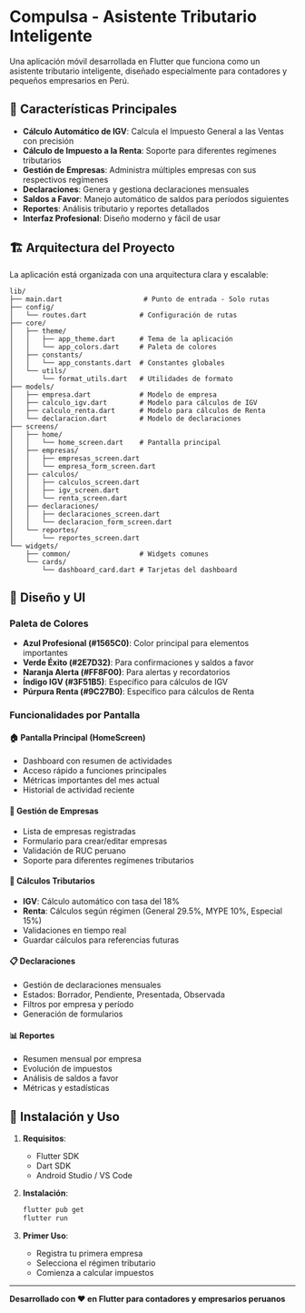 # Compulsa - Asistente Tributario Inteligente

Una aplicación móvil desarrollada en Flutter que funciona como un asistente tributario inteligente, diseñado especialmente para contadores y pequeños empresarios en Perú.

## 🚀 Características Principales

- **Cálculo Automático de IGV**: Calcula el Impuesto General a las Ventas con precisión
- **Cálculo de Impuesto a la Renta**: Soporte para diferentes regímenes tributarios
- **Gestión de Empresas**: Administra múltiples empresas con sus respectivos regímenes
- **Declaraciones**: Genera y gestiona declaraciones mensuales
- **Saldos a Favor**: Manejo automático de saldos para períodos siguientes
- **Reportes**: Análisis tributario y reportes detallados
- **Interfaz Profesional**: Diseño moderno y fácil de usar

## 🏗️ Arquitectura del Proyecto

La aplicación está organizada con una arquitectura clara y escalable:

```
lib/
├── main.dart                    # Punto de entrada - Solo rutas
├── config/
│   └── routes.dart             # Configuración de rutas
├── core/
│   ├── theme/
│   │   ├── app_theme.dart      # Tema de la aplicación
│   │   └── app_colors.dart     # Paleta de colores
│   ├── constants/
│   │   └── app_constants.dart  # Constantes globales
│   └── utils/
│       └── format_utils.dart   # Utilidades de formato
├── models/
│   ├── empresa.dart            # Modelo de empresa
│   ├── calculo_igv.dart        # Modelo para cálculos de IGV
│   ├── calculo_renta.dart      # Modelo para cálculos de Renta
│   └── declaracion.dart        # Modelo de declaraciones
├── screens/
│   ├── home/
│   │   └── home_screen.dart    # Pantalla principal
│   ├── empresas/
│   │   ├── empresas_screen.dart
│   │   └── empresa_form_screen.dart
│   ├── calculos/
│   │   ├── calculos_screen.dart
│   │   ├── igv_screen.dart
│   │   └── renta_screen.dart
│   ├── declaraciones/
│   │   ├── declaraciones_screen.dart
│   │   └── declaracion_form_screen.dart
│   └── reportes/
│       └── reportes_screen.dart
└── widgets/
    ├── common/                 # Widgets comunes
    └── cards/
        └── dashboard_card.dart # Tarjetas del dashboard
```

## 🎨 Diseño y UI

### Paleta de Colores
- **Azul Profesional (#1565C0)**: Color principal para elementos importantes
- **Verde Éxito (#2E7D32)**: Para confirmaciones y saldos a favor
- **Naranja Alerta (#FF8F00)**: Para alertas y recordatorios
- **Índigo IGV (#3F51B5)**: Específico para cálculos de IGV
- **Púrpura Renta (#9C27B0)**: Específico para cálculos de Renta

### Funcionalidades por Pantalla

#### 🏠 Pantalla Principal (HomeScreen)
- Dashboard con resumen de actividades
- Acceso rápido a funciones principales
- Métricas importantes del mes actual
- Historial de actividad reciente

#### 🏢 Gestión de Empresas
- Lista de empresas registradas
- Formulario para crear/editar empresas
- Validación de RUC peruano
- Soporte para diferentes regímenes tributarios

#### 🧮 Cálculos Tributarios
- **IGV**: Cálculo automático con tasa del 18%
- **Renta**: Cálculos según régimen (General 29.5%, MYPE 10%, Especial 15%)
- Validaciones en tiempo real
- Guardar cálculos para referencias futuras

#### 📋 Declaraciones
- Gestión de declaraciones mensuales
- Estados: Borrador, Pendiente, Presentada, Observada
- Filtros por empresa y período
- Generación de formularios

#### 📊 Reportes
- Resumen mensual por empresa
- Evolución de impuestos
- Análisis de saldos a favor
- Métricas y estadísticas

## 🚀 Instalación y Uso

1. **Requisitos**:
   - Flutter SDK
   - Dart SDK
   - Android Studio / VS Code

2. **Instalación**:
   ```bash
   flutter pub get
   flutter run
   ```

3. **Primer Uso**:
   - Registra tu primera empresa
   - Selecciona el régimen tributario
   - Comienza a calcular impuestos

---

**Desarrollado con ❤️ en Flutter para contadores y empresarios peruanos**
